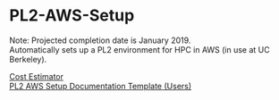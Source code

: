 # PL2-AWS-Setup 
Note: Projected completion date is January 2019.  
Automatically sets up a PL2 environment for HPC in AWS (in use at UC Berkeley).  

[Cost Estimator](https://docs.google.com/document/d/1VL2TNQnx3wHRkHMnyBUlrT7jW5uFZfDGXvzLvSkOSPw/edit?usp=sharing)   
[PL2 AWS Setup Documentation Template (Users)](https://docs.google.com/document/d/1JzAM7vR4AbKNYL_YJ6qL6J2hG3W9ePVI67BPIZvl8RU/edit?usp=sharing)
